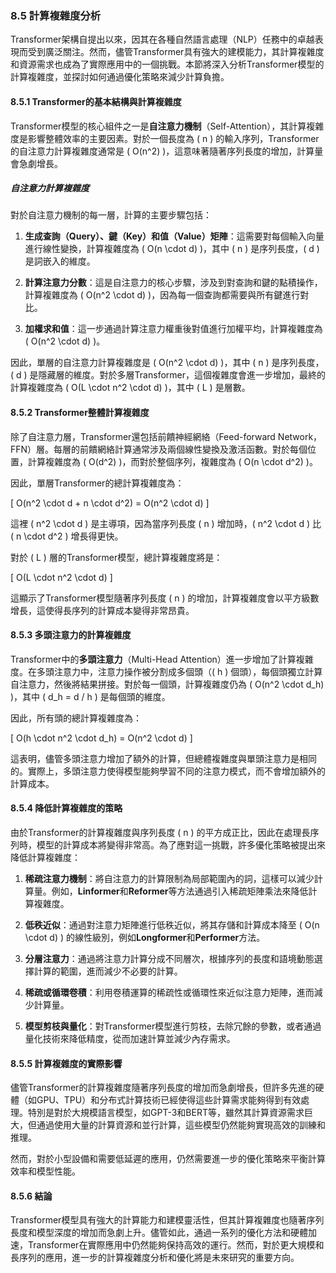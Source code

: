 ### **8.5 計算複雜度分析**

Transformer架構自提出以來，因其在各種自然語言處理（NLP）任務中的卓越表現而受到廣泛關注。然而，儘管Transformer具有強大的建模能力，其計算複雜度和資源需求也成為了實際應用中的一個挑戰。本節將深入分析Transformer模型的計算複雜度，並探討如何通過優化策略來減少計算負擔。

#### **8.5.1 Transformer的基本結構與計算複雜度**

Transformer模型的核心組件之一是**自注意力機制**（Self-Attention），其計算複雜度是影響整體效率的主要因素。對於一個長度為 \( n \) 的輸入序列，Transformer的自注意力計算複雜度通常是 \( O(n^2) \)，這意味著隨著序列長度的增加，計算量會急劇增長。

##### **自注意力計算複雜度**

對於自注意力機制的每一層，計算的主要步驟包括：

1. **生成查詢（Query）、鍵（Key）和值（Value）矩陣**：這需要對每個輸入向量進行線性變換，計算複雜度為 \( O(n \cdot d) \)，其中 \( n \) 是序列長度，\( d \) 是詞嵌入的維度。
   
2. **計算注意力分數**：這是自注意力的核心步驟，涉及到對查詢和鍵的點積操作，計算複雜度為 \( O(n^2 \cdot d) \)，因為每一個查詢都需要與所有鍵進行對比。

3. **加權求和值**：這一步通過計算注意力權重後對值進行加權平均，計算複雜度為 \( O(n^2 \cdot d) \)。

因此，單層的自注意力計算複雜度是 \( O(n^2 \cdot d) \)，其中 \( n \) 是序列長度，\( d \) 是隱藏層的維度。對於多層Transformer，這個複雜度會進一步增加，最終的計算複雜度為 \( O(L \cdot n^2 \cdot d) \)，其中 \( L \) 是層數。

#### **8.5.2 Transformer整體計算複雜度**

除了自注意力層，Transformer還包括前饋神經網絡（Feed-forward Network，FFN）層。每層的前饋網絡計算通常涉及兩個線性變換及激活函數。對於每個位置，計算複雜度為 \( O(d^2) \)，而對於整個序列，複雜度為 \( O(n \cdot d^2) \)。

因此，單層Transformer的總計算複雜度為：

\[
O(n^2 \cdot d + n \cdot d^2) = O(n^2 \cdot d)
\]

這裡 \( n^2 \cdot d \) 是主導項，因為當序列長度 \( n \) 增加時，\( n^2 \cdot d \) 比 \( n \cdot d^2 \) 增長得更快。

對於 \( L \) 層的Transformer模型，總計算複雜度將是：

\[
O(L \cdot n^2 \cdot d)
\]

這顯示了Transformer模型隨著序列長度 \( n \) 的增加，計算複雜度會以平方級數增長，這使得長序列的計算成本變得非常昂貴。

#### **8.5.3 多頭注意力的計算複雜度**

Transformer中的**多頭注意力**（Multi-Head Attention）進一步增加了計算複雜度。在多頭注意力中，注意力操作被分割成多個頭（\( h \) 個頭），每個頭獨立計算自注意力，然後將結果拼接。對於每一個頭，計算複雜度仍為 \( O(n^2 \cdot d_h) \)，其中 \( d_h = d / h \) 是每個頭的維度。

因此，所有頭的總計算複雜度為：

\[
O(h \cdot n^2 \cdot d_h) = O(n^2 \cdot d)
\]

這表明，儘管多頭注意力增加了額外的計算，但總體複雜度與單頭注意力是相同的。實際上，多頭注意力使得模型能夠學習不同的注意力模式，而不會增加額外的計算成本。

#### **8.5.4 降低計算複雜度的策略**

由於Transformer的計算複雜度與序列長度 \( n \) 的平方成正比，因此在處理長序列時，模型的計算成本將變得非常高。為了應對這一挑戰，許多優化策略被提出來降低計算複雜度：

1. **稀疏注意力機制**：將自注意力的計算限制為局部範圍內的詞，這樣可以減少計算量。例如，**Linformer**和**Reformer**等方法通過引入稀疏矩陣乘法來降低計算複雜度。

2. **低秩近似**：通過對注意力矩陣進行低秩近似，將其存儲和計算成本降至 \( O(n \cdot d) \) 的線性級別，例如**Longformer**和**Performer**方法。

3. **分層注意力**：通過將注意力計算分成不同層次，根據序列的長度和語境動態選擇計算的範圍，進而減少不必要的計算。

4. **稀疏或循環卷積**：利用卷積運算的稀疏性或循環性來近似注意力矩陣，進而減少計算量。

5. **模型剪枝與量化**：對Transformer模型進行剪枝，去除冗餘的參數，或者通過量化技術來降低精度，從而加速計算並減少內存需求。

#### **8.5.5 計算複雜度的實際影響**

儘管Transformer的計算複雜度隨著序列長度的增加而急劇增長，但許多先進的硬體（如GPU、TPU）和分布式計算技術已經使得這些計算需求能夠得到有效處理。特別是對於大規模語言模型，如GPT-3和BERT等，雖然其計算資源需求巨大，但通過使用大量的計算資源和並行計算，這些模型仍然能夠實現高效的訓練和推理。

然而，對於小型設備和需要低延遲的應用，仍然需要進一步的優化策略來平衡計算效率和模型性能。

#### **8.5.6 結論**

Transformer模型具有強大的計算能力和建模靈活性，但其計算複雜度也隨著序列長度和模型深度的增加而急劇上升。儘管如此，通過一系列的優化方法和硬體加速，Transformer在實際應用中仍然能夠保持高效的運行。然而，對於更大規模和長序列的應用，進一步的計算複雜度分析和優化將是未來研究的重要方向。